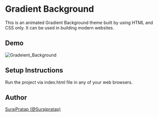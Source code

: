
# Gradient Background

This is an animated Gradient Background theme built by using HTML and CSS only. It can be used in building modern websites.
<br>
## Demo

![Gradeient_Background](https://user-images.githubusercontent.com/92919173/216229414-5908eb0a-760c-43ae-8297-b3b7dcebfedc.gif)
<br>


## Setup Instructions

Run the project via index.html file in any of your web browsers.
<br>
## Author

[SurajPratap (@Surajpratap)](https://github.com/SurajPratap10)



